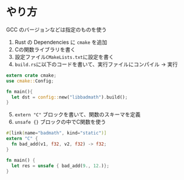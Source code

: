 # やり方

GCC のバージョンなどは指定のものを使う

1. Rust の Dependencies に `cmake` を追加
2. Cの関数ライブラリを書く
3. 設定ファイル`CMakeLists.txt`に設定を書く
4. `build.rs`に以下のコードを書いて、実行ファイルにコンパイル -> 実行

```rs
extern crate cmake;
use cmake::Config;

fn main(){
  let dst = config::new("libbadmath").build();
}
```
5. `extern "C"` ブロックを書いて、関数のスキーマを定義
6. `unsafe {}` ブロックの中でC関数を使う

```rs
#[link(name="badmath", kind="static")]
extern "C" {
  fn bad_add(v1, f32, v2, f32) -> f32;
}

fn main() {
  let res = unsafe { bad_add(9., 12.)};
}